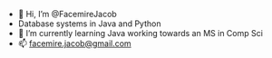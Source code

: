 - 👋 Hi, I’m @FacemireJacob
- Database systems in Java and Python 
- 🌱 I’m currently learning Java working towards an MS in Comp Sci
- 📫 facemire.jacob@gmail.com

<!---
FacemireJacob/FacemireJacob is a ✨ special ✨ repository because its `README.md` (this file) appears on your GitHub profile.
You can click the Preview link to take a look at your changes.
--->
